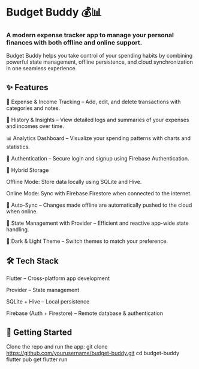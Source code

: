 # Budget Buddy 💰📊

### A modern expense tracker app to manage your personal finances with both offline and online support.

Budget Buddy helps you take control of your spending habits by combining powerful state management, offline persistence, and cloud synchronization in one seamless experience.

## ✨ Features

📂 Expense & Income Tracking – Add, edit, and delete transactions with categories and notes.

📅 History & Insights – View detailed logs and summaries of your expenses and incomes over time.

📊 Analytics Dashboard – Visualize your spending patterns with charts and statistics.

🔐 Authentication – Secure login and signup using Firebase Authentication.

📡 Hybrid Storage

Offline Mode: Store data locally using SQLite and Hive.

Online Mode: Sync with Firebase Firestore when connected to the internet.

🔄 Auto-Sync – Changes made offline are automatically pushed to the cloud when online.

🎯 State Management with Provider – Efficient and reactive app-wide state handling.

🌙 Dark & Light Theme – Switch themes to match your preference.

## 🛠️ Tech Stack

Flutter – Cross-platform app development

Provider – State management

SQLite + Hive – Local persistence

Firebase (Auth + Firestore) – Remote database & authentication

## 🚀 Getting Started

Clone the repo and run the app:
git clone https://github.com/yourusername/budget-buddy.git
cd budget-buddy
flutter pub get
flutter run
